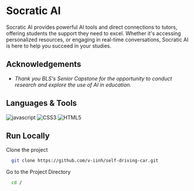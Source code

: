 
# Socratic AI

Socratic AI provides powerful AI tools and direct connections to tutors, offering students the support they need to excel. Whether it's accessing personalized resources, or engaging in real-time conversations, Socratic AI is here to help you succeed in your studies.

## Acknowledgements

- _Thank you BLS's Senior Capstone for the opportunity to conduct research and explore the use of AI in education._

## Languages & Tools

![javascript](https://img.shields.io/badge/javascript-f7df1e?style=for-the-badge&logo=javascript&logoColor=black)
![CSS3](https://img.shields.io/badge/css3-%231572B6.svg?style=for-the-badge&logo=css3&logoColor=white)
![HTML5](https://img.shields.io/badge/html5-%23E34F26.svg?style=for-the-badge&logo=html5&logoColor=white)

## Run Locally

Clone the project

```bash
  git clone https://github.com/v-iinh/self-driving-car.git
```

Go to the Project Directory

```bash
  cd /
```
